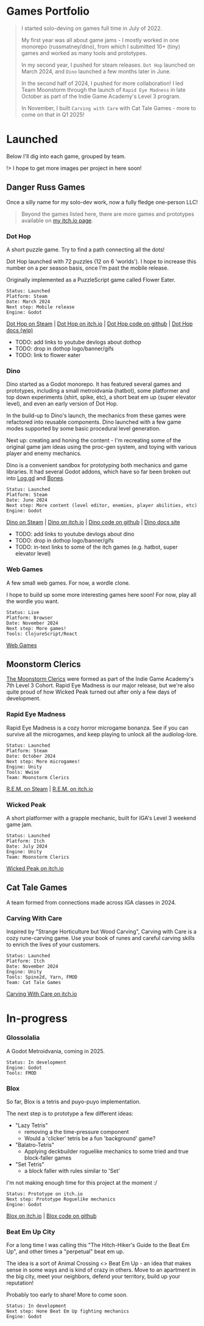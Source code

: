 # Games Portfolio

> I started solo-deving on games full time in July of 2022.
>
> My first year was all about game jams - I mostly worked in one monorepo
> (russmatney/dino), from which I submitted 10+ (tiny) games and worked as many
> tools and prototypes.
>
> In my second year, I pushed for steam releases. `Dot Hop` launched on
> March 2024, and `Dino` launched a few months later in June.
>
> In the second half of 2024, I pushed for more collaboration! I led Team
> Moonstorm through the launch of `Rapid Eye Madness` in late October as part of
> the Indie Game Academy's Level 3 program.
>
> In November, I built `Carving with Care` with Cat Tale Games - more to come on
> that in Q1 2025!

# Launched

Below I'll dig into each game, grouped by team.

!> I hope to get more images per project in here soon!

## Danger Russ Games

Once a silly name for my solo-dev work, now a fully fledge one-person LLC!

> Beyond the games listed here, there are more games and prototypes available on
> [my itch.io page](https://russmatney.itch.io).

### Dot Hop

A short puzzle game. Try to find a path connecting all the dots!

Dot Hop launched with 72 puzzles (12 on 6 'worlds'). I hope to increase this
number on a per season basis, once I'm past the mobile release.

Originally implemented as a PuzzleScript game called Flower Eater.

```
Status: Launched
Platform: Steam
Date: March 2024
Next step: Mobile release
Engine: Godot
```

[Dot Hop on Steam](https://store.steampowered.com/app/2779710/Dot_Hop)
| [Dot Hop on itch.io](https://russmatney.itch.io/dothop)
| [Dot Hop code on github](https://github.com/russmatney/dothop)
| [Dot Hop docs (wip)](https://russmatney.github.io/dothop)

- TODO: add links to youtube devlogs about dothop
- TODO: drop in dothop logo/banner/gifs
- TODO: link to flower eater

### Dino

Dino started as a Godot monorepo. It has featured several games and prototypes,
including a small metroidvania (hatbot), some platformer and top down
experiments (shirt, spike, etc), a short beat em up (super elevator level), and
even an early version of Dot Hop.

In the build-up to Dino's launch, the mechanics from these games were
refactored into reusable components. Dino launched with a few game modes
supported by some basic procedural level generation.

Next up: creating and honing the content - I'm recreating some of the original
game jam ideas using the proc-gen system, and toying with various player and
enemy mechanics.

Dino is a convenient sandbox for prototyping both mechanics and game libraries.
It had several Godot addons, which have so far been
broken out into [Log.gd](https://github.com/russmatney/log.gd) and [Bones](https://github.com/russmatney/bones).

```
Status: Launched
Platform: Steam
Date: June 2024
Next step: More content (level editor, enemies, player abilities, etc)
Engine: Godot
```

[Dino on Steam](https://store.steampowered.com/app/2589550/Dino)
| [Dino on itch.io](https://russmatney.itch.io/dino)
| [Dino code on github](https://github.com/russmatney/dino)
| [Dino docs site](https://russmatney.github.io/dino)

- TODO: add links to youtube devlogs about dino
- TODO: drop in dothop logo/banner/gifs
- TODO: in-text links to some of the itch games (e.g. hatbot, super elevator level)

### Web Games

A few small web games. For now, a wordle clone.

I hope to build up some more interesting games here soon! For now, play all the
wordle you want.

```
Status: Live
Platform: Browser
Date: November 2024
Next step: More games!
Tools: ClojureScript/React
```

[Web Games](https://games.russmatney.com/)

## Moonstorm Clerics

[The Moonstorm Clerics](https://moonstorm-clerics.carrd.co) were formed as part of the Indie Game Academy's 7th Level
3 Cohort. Rapid Eye Madness is our major release, but we're also quite proud of
how Wicked Peak turned out after only a few days of development.

### Rapid Eye Madness

Rapid Eye Madness is a cozy horror microgame bonanza. See if you can survive all
the microgames, and keep playing to unlock all the audiolog-lore.

```
Status: Launched
Platform: Steam
Date: October 2024
Next step: More microgames!
Engine: Unity
Tools: Wwise
Team: Moonstorm Clerics
```

[R.E.M. on Steam](https://store.steampowered.com/app/3248030/Rapid_Eye_Madness)
| [R.E.M. on itch.io](https://moonstorm-clerics.itch.io/rapid-eye-madness)


### Wicked Peak

A short platformer with a grapple mechanic, built for IGA's Level 3 weekend
game jam.

```
Status: Launched
Platform: Itch
Date: July 2024
Engine: Unity
Team: Moonstorm Clerics
```

[Wicked Peak on itch.io](https://moonstorm-clerics.itch.io/wicked-peak)

## Cat Tale Games

A team formed from connections made across IGA classes in 2024.

### Carving With Care

Inspired by "Strange Horticulture but Wood Carving", Carving with Care is a
cozy rune-carving game. Use your book of runes and careful carving skills to enrich the lives of your customers.

```
Status: Launched
Platform: Itch
Date: November 2024
Engine: Unity
Tools: Spine2d, Yarn, FMOD
Team: Cat Tale Games
```

[Carving With Care on itch.io](https://cattalegames.itch.io/carving-with-care)

# In-progress

### Glossolalia

A Godot Metroidvania, coming in 2025.

```
Status: In development
Engine: Godot
Tools: FMOD
```

### Blox

So far, Blox is a tetris and puyo-puyo implementation.

The next step is to prototype a few different ideas:

- "Lazy Tetris"
  - removing a the time-pressure component
  - Would a 'clicker' tetris be a fun 'background' game?
- "Balatro-Tetris"
  - Applying deckbuilder roguelike mechanics to some tried and true block-faller
  games
- "Set Tetris"
  - a block faller with rules similar to 'Set'

I'm not making enough time for this project at the moment :/

```
Status: Prototype on itch.io
Next step: Prototype Roguelike mechanics
Engine: Godot
```

[Blox on itch.io](https://russmatney.itch.io/blox)
| [Blox code on github](https://github.com/russmatney/blox)

### Beat Em Up City

For a long time I was calling this "The Hitch-Hiker's Guide to the Beat Em Up",
and other times a "perpetual" beat em up.

The idea is a sort of Animal Crossing <> Beat Em Up - an idea that makes sense
in some ways and is kind of crazy in others. Move to an apartment in the big
city, meet your neighbors, defend your territory, build up your reputation!

Probably too early to share! More to come soon.

```
Status: In development
Next step: Hone Beat Em Up fighting mechanics
Engine: Godot
```
